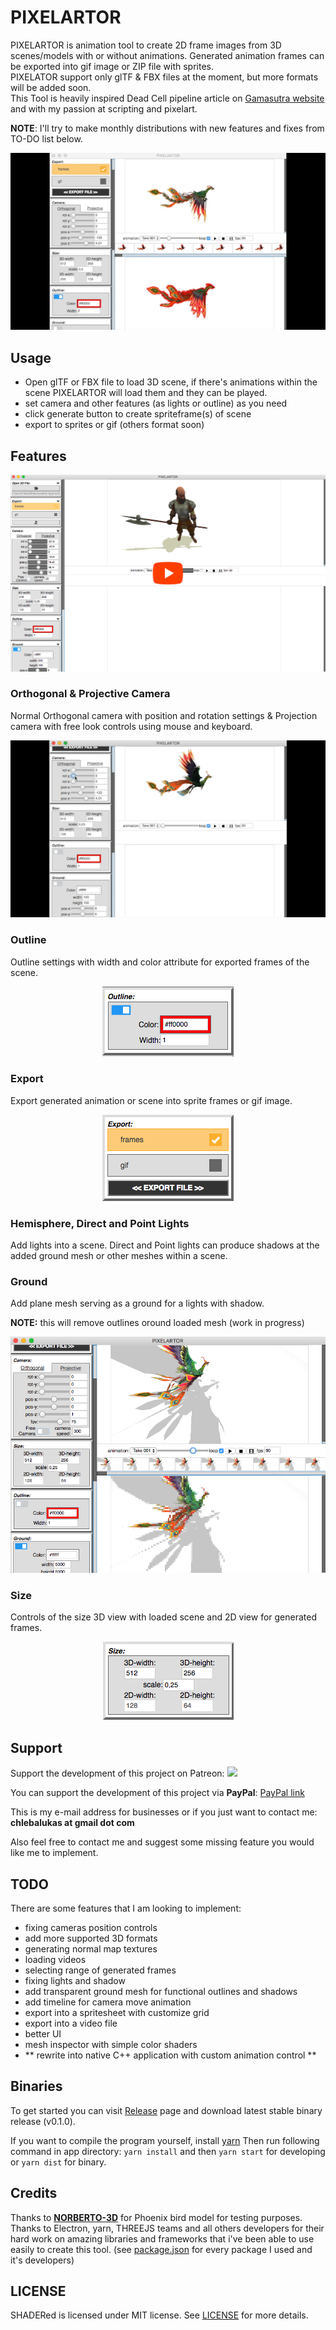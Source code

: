 # PIXELARTOR

PIXELARTOR is animation tool to create 2D frame images from 3D scenes/models with or without animations. Generated animation frames can be exported into gif image or ZIP file with sprites.<br />
PIXELATOR support only glTF & FBX files at the moment, but more formats will be added soon.<br />
This Tool is heavily inspired Dead Cell pipeline article on [Gamasutra website](https://www.gamasutra.com/view/news/313026/Art_Design_Deep_Dive_Using_a_3D_pipeline_for_2D_animation_in_Dead_Cells.php) and with my passion at scripting and pixelart.

**NOTE**: I'll try to make monthly distributions with new features and fixes from TO-DO list below.

<p align="center">
	<img src="./screenshots/img1.gif"/>
</p>

## Usage
- Open glTF or FBX file to load 3D scene, if there's animations within the scene PIXELARTOR will load them and they can be played.
- set camera and other features (as lights or outline) as you need
- click generate button to create spriteframe(s) of scene
- export to sprites or gif (others format soon)

## Features
<div align="center">
  <a href="https://www.youtube.com/watch?v=Rq_gJ30AU2w"><img src="./screenshots/youtube.png" alt="PIXELARTOR features"></a>
</div>

### Orthogonal &amp; Projective Camera
Normal Orthogonal camera with position and rotation settings &amp; Projection camera with free look controls using mouse and keyboard.
<p align="center">
	<img src="./screenshots/img2.gif">
</p>

### Outline
Outline settings with width and color attribute for exported frames of the scene.
<p align="center">
    <img src="./screenshots/img3.png">
</p>

### Export
Export generated animation or scene into sprite frames or gif image.
<p align="center">
    <img src="./screenshots/img4.png">
</p>

### Hemisphere, Direct and Point Lights
Add lights into a scene. Direct and Point lights can produce shadows at the added ground mesh or other meshes within a scene.

### Ground
Add plane mesh serving as a ground for a lights with shadow.

**NOTE:** this will remove outlines oround loaded mesh (work in progress)
<p align="center">
    <img src="./screenshots/img5.png">
</p>

### Size
Controls of the size 3D view with loaded scene and 2D view for generated frames.
<p align="center">
    <img src="./screenshots/img6.png">
</p>

## Support
Support the development of this project on Patreon: [<img width="120" src="https://c5.patreon.com/external/logo/become_a_patron_button@2x.png">](https://www.patreon.com/chleba)

You can support the development of this project via **PayPal**: [PayPal link](https://paypal.me/chleba) 

This is my e-mail address for businesses or if you just want to contact me:
**chlebalukas at gmail dot com**

Also feel free to contact me and suggest some missing feature you would like me to implement.

## TODO
There are some features that I am looking to implement:
 - fixing cameras position controls
 - add more supported 3D formats
 - generating normal map textures
 - loading videos
 - selecting range of generated frames
 - fixing lights and shadow
 - add transparent ground mesh for functional outlines and shadows
 - add timeline for camera move animation
 - export into a spritesheet with customize grid
 - export into a video file
 - better UI
 - mesh inspector with simple color shaders
 - ** rewrite into native C++ application with custom animation control **

## Binaries
To get started you can visit [Release](https://github.com/Chleba/PIXELARTOR/releases) page and download
latest stable binary release (v0.1.0).

If you want to compile the program yourself, install [yarn](https://yarnpkg.com/en/docs/install)
Then run following command in app directory: ```yarn install``` and then ```yarn start``` for developing or ```yarn dist``` for binary.

## Credits
Thanks to [**NORBERTO-3D**](https://sketchfab.com/norberto3d) for Phoenix bird model for testing purposes.
Thanks to Electron, yarn, THREEJS teams and all others developers for their hard work on amazing libraries and frameworks that i've been able to use easily to create this tool. (see [package.json](./package.json) for every package I used and it's developers)

## LICENSE
SHADERed is licensed under MIT license. See [LICENSE](./LICENSE) for more details.
